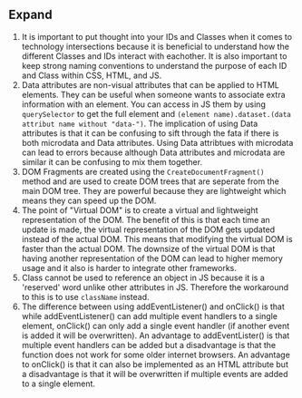 ## Expand
1. It is important to put thought into your IDs and Classes when it comes to technology intersections because it is beneficial to understand how the different Classes
   and IDs interact with eachother. It is also important to keep strong naming conventions to understand the purpose of each ID and Class within CSS, HTML, and JS.
2. Data attributes are non-visual attributes that can be applied to HTML elements. They can be useful when someone wants to associate extra information with an element.
You can access in JS them by using `querySelector` to get the full element and `(element name).dataset.(data attribut name without "data-")`. The implication of using Data attributes is that it can be confusing to sift through the fata if there is both microdata and Data attributes. Using Data attribtues with microdata can lead to errors because although Data attributes and microdata are similar it can be confusing to mix them together.
3. DOM Fragments are created using the `CreateDocumentFragment()` method and are used to create DOM trees that are seperate from the main DOM tree. They are powerful because they are lightweight which means they can speed up the DOM.
4. The point of "Virtual DOM" is to create a virtual and lightweight representation of the DOM. The benefit of this is that each time an update is made, the virtual representation of the DOM gets updated instead of the actual DOM. This means that modifying the virtual DOM is faster than the actual DOM. The downsize of the virtual DOM is that having another representation of the DOM can lead to higher memory usage and it also is harder to integrate other frameworks.
5. Class cannot be used to reference an object in JS because it is a 'reserved' word unlike other attributes in JS. Therefore the workaround to this is to use `className` instead.
6. The difference between using addEventListener() and onClick() is that while addEventListener() can add multiple event handlers to a single element, onClick() can only add a single event handler (if another event is added it will be overwritten). An advantage to addEventLister() is that multiple event handlers can be added but a disadvantage is that the function does not work for some older internet browsers. An advantage to onClick() is that it can also be implemented as an HTML attribute but a disadvantage is that it will be overwritten if multiple events are added to a single element.

   
